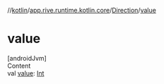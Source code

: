 //[kotlin](../../../index.md)/[app.rive.runtime.kotlin.core](../index.md)/[Direction](index.md)/[value](value.md)



# value  
[androidJvm]  
Content  
val [value](value.md): [Int](https://kotlinlang.org/api/latest/jvm/stdlib/kotlin/-int/index.html)  



